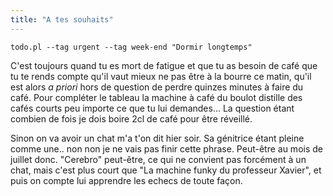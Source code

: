 ```yaml
---
title: "A tes souhaits"
---
```


`todo.pl --tag urgent --tag week-end "Dormir longtemps"`

C'est toujours quand tu es mort de fatigue et que tu as besoin de café que tu
te rends compte qu'il vaut mieux ne pas être à la bourre ce matin, qu'il est
alors _a priori_ hors de question de perdre quinzes minutes à faire du café.
Pour compléter le tableau la machine à café du boulot distille des cafés
courts peu importe ce que tu lui demandes... La question étant combien de fois
je dois boire 2cl de café pour être réveillé.

Sinon on va avoir un chat m'a t'on dit hier soir. Sa génitrice étant pleine
comme une.. non non je ne vais pas finir cette phrase. Peut-être au mois de
juillet donc. "Cerebro" peut-être, ce qui ne convient pas forcément à un chat,
mais c'est plus court que "La machine funky du professeur Xavier", et puis on
compte lui apprendre les echecs de toute façon.

